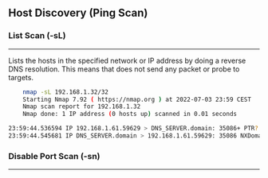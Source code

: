 ## Host Discovery (Ping Scan)



### List Scan (-sL)
---
Lists the hosts in the specified network or IP address by doing a reverse DNS resolution. This means that does not send any packet or probe to targets. 
```bash
    nmap -sL 192.168.1.32/32
    Starting Nmap 7.92 ( https://nmap.org ) at 2022-07-03 23:59 CEST
    Nmap scan report for 192.168.1.32
    Nmap done: 1 IP address (0 hosts up) scanned in 0.01 seconds
```
```bash
23:59:44.536594 IP 192.168.1.61.59629 > DNS_SERVER.domain: 35086+ PTR? 32.1.168.192.in-addr.arpa. (43)
23:59:44.545681 IP DNS_SERVER.domain > 192.168.1.61.59629: 35086 NXDomain 0/1/0 (120)   <-- No reverse resolution DNS
```

### Disable Port Scan (-sn)
---
